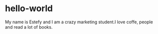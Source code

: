 # hello-world
My name is Estefy and I am a crazy marketing student.I love coffe, people and read a lot of books.
